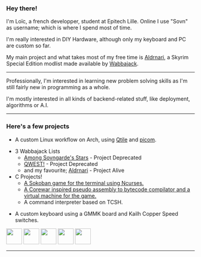 ### Hey there!

I'm Loïc, a french developper, student at Epitech Lille.
Online I use "Sovn" as username; which is where I spend most of time.

I'm really interested in DIY Hardware, although only my keyboard and PC are custom so far.

My main project and what takes most of my free time is [Aldrnari](https://github.com/SovnSkyrim/Aldrnari), a Skyrim Special Edition modlist made available by [Wabbajack](http://www.wabbajack.org/#/).

---

Professionally, I'm interested in learning new problem solving skills as I'm still fairly new in programming as a whole.

I'm mostly interested in all kinds of backend-related stuff, like deployment, algorithms or A.I.

---

### Here's a few projects

 * A custom Linux workflow on Arch, using [Qtile](https://github.com/qtile/qtile) and [picom](https://github.com/yshui/picom).
- 3 Wabbajack Lists
  - [Among Sovngarde's Stars](https://github.com/SovnSkyrim/AmongSovngardesStars) - Project Deprecated
  - [QWEST!](https://github.com/SovnSkyrim/QWEST) - Project Deprecated
  - and my favourite; [Aldrnari](https://github.com/SovnSkyrim/Aldrnari) - Project Alive
- C Projects!
  - [A Sokoban game for the terminal using Ncurses.](https://github.com/SovnSkyrim/EPITECH-my_sokoban)
  - [A Corewar inspired pseudo assembly to bytecode compilator and a virtual machine for the game.](https://github.com/SovnSkyrim/EPITECH-Corewar)
  - A command interpreter based on TCSH.
 * A custom keyboard using a GMMK board and Kailh Copper Speed switches.

<img 
     height="42" src="https://github.com/get-icon/geticon/blob/master/icons/archlinux.svg">
<img 
     height="42" src="https://github.com/get-icon/geticon/blob/master/icons/bash.svg"> 
<img 
     height="42" src="https://github.com/get-icon/geticon/blob/master/icons/git-icon.svg"> 
<img 
     height="42" src="https://github.com/get-icon/geticon/blob/master/icons/c.svg">
<img 
     height="42" src="https://github.com/get-icon/geticon/blob/master/icons/python.svg">
___
